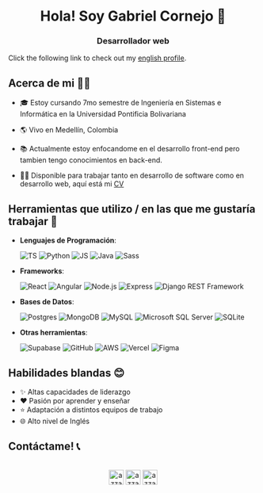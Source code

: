 <h1 align="center">Hola! Soy Gabriel Cornejo 👋</h1>

<h3 align="center">Desarrollador web</h3>

Click the following link to check out my [english profile](https://github.com/GabrielCornejoB/GabrielCornejoB/blob/master/README-EN.md).

## Acerca de mi 🙋‍♂️

- 🎓 Estoy cursando 7mo semestre de Ingeniería en Sistemas e Informática en la Universidad Pontificia Bolivariana

- 🌎 Vivo en Medellín, Colombia

- 📚 Actualmente estoy enfocandome en el desarrollo front-end pero tambien tengo conocimientos en back-end.

- 👨‍💻 Disponible para trabajar tanto en desarrollo de software como en desarrollo web, aquí está mi [CV](https://github.com/GabrielCornejoB/GabrielCornejoB/blob/master/CV-GabrielCornejo.pdf)

## Herramientas que utilizo / en las que me gustaría trabajar 🧰

- **Lenguajes de Programación**:

  ![TS](https://img.shields.io/badge/TypeScript-007ACC?style=for-the-badge&logo=typescript&logoColor=white)
  ![Python](https://img.shields.io/badge/Python-3776AB?style=for-the-badge&logo=python&logoColor=white)
  ![JS](https://img.shields.io/badge/JavaScript-F7DF1E?style=for-the-badge&logo=javascript&logoColor=black)
  ![Java](https://img.shields.io/badge/Java-ED8B00?style=for-the-badge&logo=java&logoColor=white)
  ![Sass](https://img.shields.io/badge/Sass-CC6699?style=for-the-badge&logo=sass&logoColor=white)

- **Frameworks**:

  ![React](https://img.shields.io/badge/React-20232A?style=for-the-badge&logo=react&logoColor=61DAFB)
  ![Angular](https://img.shields.io/badge/Angular-DD0031?style=for-the-badge&logo=angular&logoColor=white)
  ![Node.js](https://img.shields.io/badge/Node.js-43853D?style=for-the-badge&logo=node.js&logoColor=white)
  ![Express](https://img.shields.io/badge/Express.js-404D59?style=for-the-badge)
  ![Django REST Framework](https://img.shields.io/badge/Django-092E20?style=for-the-badge&logo=django&logoColor=white)

- **Bases de Datos**:

  ![Postgres](https://img.shields.io/badge/PostgreSQL-316192?style=for-the-badge&logo=postgresql&logoColor=white)
  ![MongoDB](https://img.shields.io/badge/MongoDB-4EA94B?style=for-the-badge&logo=mongodb&logoColor=white)
  ![MySQL](https://img.shields.io/badge/MySQL-00000F?style=for-the-badge&logo=mysql&logoColor=white)
  ![Microsoft SQL Server](https://img.shields.io/badge/Microsoft_SQL_Server-CC2927?style=for-the-badge&logo=microsoft-sql-server&logoColor=white)
  ![SQLite](https://img.shields.io/badge/SQLite-07405E?style=for-the-badge&logo=sqlite&logoColor=white)

- **Otras herramientas**:

  ![Supabase](https://img.shields.io/badge/Supabase-181818?style=for-the-badge&logo=supabase&logoColor=white)
  ![GitHub](https://img.shields.io/badge/GitHub-100000?style=for-the-badge&logo=github&logoColor=white)
  ![AWS](https://img.shields.io/badge/Amazon_AWS-232F3E?style=for-the-badge&logo=amazon-aws&logoColor=white)
  ![Vercel](https://img.shields.io/badge/Vercel-000000?style=for-the-badge&logo=vercel&logoColor=white)
  ![Figma](https://img.shields.io/badge/Figma-F24E1E?style=for-the-badge&logo=figma&logoColor=white)

## Habilidades blandas 😊

- ✨ Altas capacidades de liderazgo
- ❤️ Pasión por aprender y enseñar
- ⭐ Adaptación a distintos equipos de trabajo
- 🌐 Alto nivel de Inglés

## Contáctame! 📞

<p align="center">
      <br/>
      <a href="https://www.linkedin.com/in/gabriel-cornejo-a66976239/" target="blank"><img align="center"
         src="https://img.shields.io/badge/linkedin-%231DA1F2.svg?style=for-the-badge&logo=linkedin&logoColor=white"
         alt="azzar" height="30"/></a>
      <a href="mailto:gabrielcorbot@gmail.com" target="blank"><img align="center"
         src="https://img.shields.io/badge/gmail-EA4335.svg?style=for-the-badge&logo=gmail&logoColor=white"
         alt="azzar" height="30"/></a>
      <a href="https://www.instagram.com/cornejoooo__/?hl=es-la" target="blank"><img align="center"
         src="https://img.shields.io/badge/instagram-%23E4405F.svg?style=for-the-badge&logo=Instagram&logoColor=white"
         alt="azzar" height="30"/></a>
</p>

